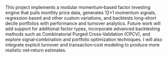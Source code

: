 This project implements a modular momentum‐based factor investing engine that pulls monthly price data, generates 12×1 momentum signals, regression based and other custom variations, and backtests long–short decile portfolios with performance and turnover analytics. Future work will add support for additional factor types, incorporate advanced backtesting methods such as Combinatorial Purged Cross‐Validation (CPCV), and explore signal‐combination and portfolio optimization techniques. I will also integrate explicit turnover and transaction‐cost modeling to produce more realistic net‐return estimates.
